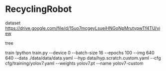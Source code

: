 # RecyclingRobot


dataset
  https://drive.google.com/file/d/15uo7mcgeyLsueiHNGoNpMrutypwTf4TU/view

tree
  


train
  !python train.py --device 0 --batch-size 16 --epochs 100 --img 640 640 --data ./data/data/data.yaml --hyp data/hyp.scratch.custom.yaml --cfg cfg/training/yolov7.yaml --weights yolov7.pt --name yolov7-custom

